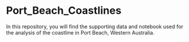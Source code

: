# Port_Beach_Coastlines
In this repository, you will find the supporting data and notebook used for the analysis of the coastline in Port Beach, Western Australia.
